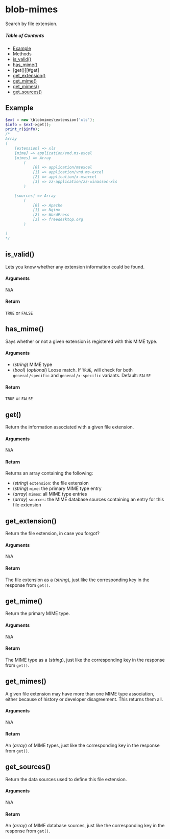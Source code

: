 # blob-mimes

Search by file extension.



##### Table of Contents

 * [Example](#example)
 * Methods
  * [is_valid()](#is_valid)
  * [has_mime()](#has_extension)
  * [get()][#get]
  * [get_extension()](#get_extension)
  * [get_mime()](#get_mime)
  * [get_mimes()](#get_mimes)
  * [get_sources()](#get_sources)



## Example

```php
$ext = new \blobmimes\extension('xls');
$info = $ext->get();
print_r($info);
/*
Array
(
    [extension] => xls
    [mime] => application/vnd.ms-excel
    [mimes] => Array
        (
            [0] => application/msexcel
            [1] => application/vnd.ms-excel
            [2] => application/x-msexcel
            [3] => zz-application/zz-winassoc-xls
        )

    [sources] => Array
        (
            [0] => Apache
            [1] => Nginx
            [2] => WordPress
            [3] => freedesktop.org
        )

)
*/
```



## is_valid()

Lets you know whether any extension information could be found.

#### Arguments

N/A

#### Return

`TRUE` or `FALSE`



## has_mime()

Says whether or not a given extension is registered with this MIME type.

#### Arguments

 * (*string*) MIME type
 * (*bool*) (*optional*) Loose match. If `TRUE`, will check for both `general/specific` and `general/x-specific` variants. Default: `FALSE`

#### Return

`TRUE` or `FALSE`



## get()

Return the information associated with a given file extension.

#### Arguments

N/A

#### Return

Returns an array containing the following:

 * (*string*) `extension`: the file extension
 * (*string*) `mime`: the primary MIME type entry
 * (*array*) `mimes`: all MIME type entries
 * (*array*) `sources`: the MIME database sources containing an entry for this file extension



## get_extension()

Return the file extension, in case you forgot?

#### Arguments

N/A

#### Return

The file extension as a (*string*), just like the corresponding key in the response from `get()`.



## get_mime()

Return the primary MIME type.

#### Arguments

N/A

#### Return

The MIME type as a (*string*), just like the corresponding key in the response from `get()`.



## get_mimes()

A given file extension may have more than one MIME type association, either because of history or developer disagreement. This returns them all.

#### Arguments

N/A

#### Return

An (*array*) of MIME types, just like the corresponding key in the response from `get()`.



## get_sources()

Return the data sources used to define this file extension.

#### Arguments

N/A

#### Return

An (*array*) of MIME database sources, just like the corresponding key in the response from `get()`.